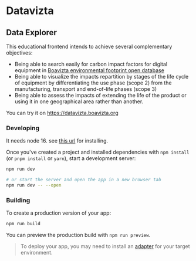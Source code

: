 # Datavizta

## Data Explorer

This educational frontend intends to achieve several complementary objectives:
- Being able to search easily for carbon impact factors for digital equipment in [Boavizta environmental footprint open database](https://github.com/Boavizta/environmental-footprint-data)
- Being able to visualize the impacts repartition by stages of the life cycle of equipment by differentiating the use phase (scope 2) from the manufacturing, transport and end-of-life phases (scope 3)
- Being able to assess the impacts of extending the life of the product or using it in one geographical area rather than another.

You can try it on https://datavizta.boavizta.org

### Developing

It needs node 16. see [this url](https://github.com/nodesource/distributions/blob/master/README.md) for installing.

Once you've created a project and installed dependencies with `npm install` (or `pnpm install` or `yarn`), start a development server:

```bash
npm run dev

# or start the server and open the app in a new browser tab
npm run dev -- --open
```

### Building

To create a production version of your app:

```bash
npm run build
```

You can preview the production build with `npm run preview`.

> To deploy your app, you may need to install an [adapter](https://kit.svelte.dev/docs/adapters) for your target environment.
